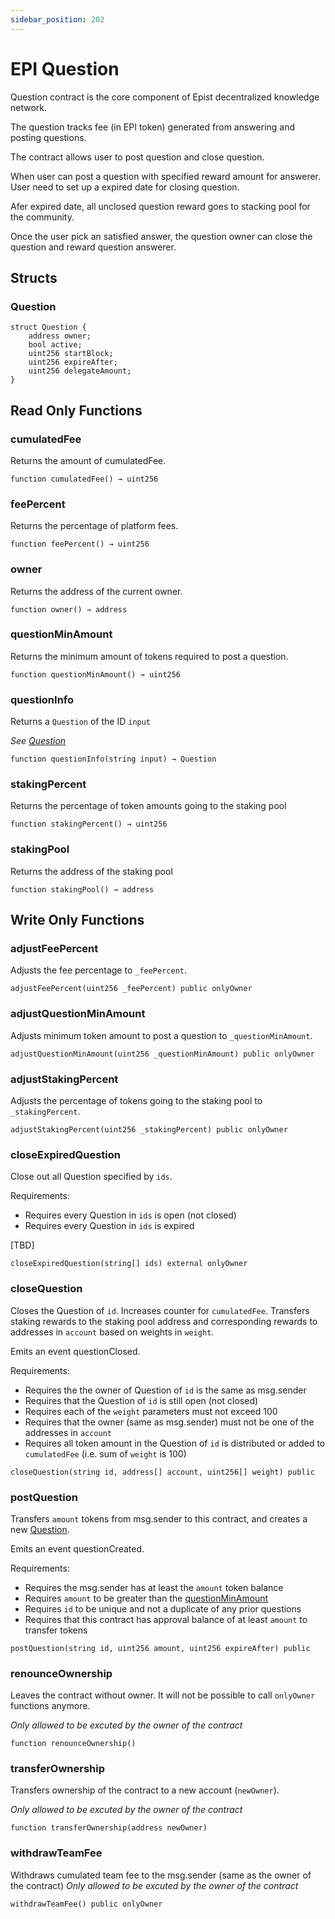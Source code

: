 ```yaml
---
sidebar_position: 202
---
```


# EPI Question

Question contract is the core component of Epist decentralized knowledge network.

The question tracks fee (in EPI token) generated from answering and posting questions.

The contract allows user to post question and close question.

When user can post a question with specified reward amount for answerer.
User need to set up a expired date for closing question.

Afer expired date, all unclosed question reward goes to stacking pool for the community.

Once the user pick an satisfied answer, the question owner can close the question
and reward question answerer.

## Structs
### Question
```
struct Question { 
    address owner;
    bool active;
    uint256 startBlock;
    uint256 expireAfter;
    uint256 delegateAmount;
}
```

## Read Only Functions
### cumulatedFee
Returns the amount of cumulatedFee. 
```
function cumulatedFee() → uint256
```

### feePercent
Returns the percentage of platform fees. 
```
function feePercent() → uint256
```

### owner
Returns the address of the current owner.
```
function owner() → address
```

### questionMinAmount
Returns the minimum amount of tokens required to post a question. 
```
function questionMinAmount() → uint256
```

### questionInfo
Returns a `Question` of the ID `input`

*See [Question](#question)*
```
function questionInfo(string input) → Question
```

### stakingPercent
Returns the percentage of token amounts going to the staking pool
```
function stakingPercent() → uint256
```

### stakingPool
Returns the address of the staking pool
```
function stakingPool() → address
```

## Write Only Functions

### adjustFeePercent
Adjusts the fee percentage to `_feePercent`. 

```
adjustFeePercent(uint256 _feePercent) public onlyOwner 
```

### adjustQuestionMinAmount
Adjusts minimum token amount to post a question to `_questionMinAmount`. 

```
adjustQuestionMinAmount(uint256 _questionMinAmount) public onlyOwner
```

### adjustStakingPercent
Adjusts the percentage of tokens going to the staking pool to `_stakingPercent`. 

```
adjustStakingPercent(uint256 _stakingPercent) public onlyOwner
```

### closeExpiredQuestion
Close out all Question specified by `ids`. 

Requirements:  
- Requires every Question in `ids` is open (not closed)
- Requires every Question in `ids` is expired

[TBD]

```
closeExpiredQuestion(string[] ids) external onlyOwner
```

### closeQuestion
Closes the Question of `id`. Increases counter for `cumulatedFee`. Transfers staking rewards to the staking pool address and corresponding rewards to addresses in `account` based on weights in `weight`. 

Emits an event questionClosed. 

Requirements:  
- Requires the the owner of Question of `id` is the same as msg.sender
- Requires that the Question of `id` is still open (not closed)
- Requires each of the `weight` parameters must not exceed 100
- Requires that the owner (same as msg.sender) must not be one of the addresses in `account`
- Requires all token amount in the Question of `id` is distributed or added to   `cumulatedFee` (i.e. sum of `weight` is 100)
```
closeQuestion(string id, address[] account, uint256[] weight) public
```

### postQuestion
Transfers `amount` tokens from msg.sender to this contract, and creates a new [Question](#question). 

Emits an event questionCreated. 

Requirements:  
- Requires the msg.sender has at least the `amount` token balance
- Requires `amount` to be greater than the [questionMinAmount](#questionminamount)
- Requires `id` to be unique and not a duplicate of any prior questions
- Requires that this contract has approval balance of at least `amount` to transfer tokens
```
postQuestion(string id, uint256 amount, uint256 expireAfter) public
```

### renounceOwnership
Leaves the contract without owner. It will not be possible to call `onlyOwner` functions anymore. 

*Only allowed to be excuted by the owner of the contract*
```
function renounceOwnership()
```

### transferOwnership
Transfers ownership of the contract to a new account (`newOwner`).

*Only allowed to be excuted by the owner of the contract*
```
function transferOwnership(address newOwner)
```


### withdrawTeamFee
Withdraws cumulated team fee to the msg.sender (same as the owner of the contract)
*Only allowed to be excuted by the owner of the contract*
```
withdrawTeamFee() public onlyOwner
```